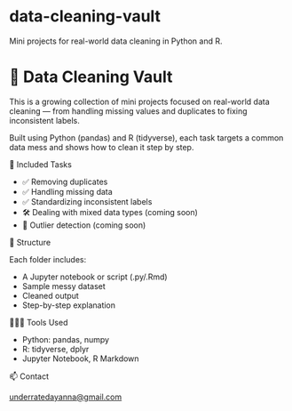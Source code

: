 # data-cleaning-vault
Mini projects for real-world data cleaning in Python and R.
# 🧹 Data Cleaning Vault

This is a growing collection of mini projects focused on real-world data cleaning — from handling missing values and duplicates to fixing inconsistent labels.

Built using Python (pandas) and R (tidyverse), each task targets a common data mess and shows how to clean it step by step.



🧼 Included Tasks

- ✅ Removing duplicates
- ✅ Handling missing data
- ✅ Standardizing inconsistent labels
- 🛠️ Dealing with mixed data types (coming soon)
- 🧪 Outlier detection (coming soon)

📁 Structure

Each folder includes:
- A Jupyter notebook or script (.py/.Rmd)
- Sample messy dataset
- Cleaned output
- Step-by-step explanation

 👩🏽‍💻 Tools Used

- Python: pandas, numpy
- R: tidyverse, dplyr
- Jupyter Notebook, R Markdown
  
📫 Contact

underratedayanna@gmail.com

